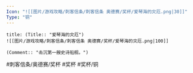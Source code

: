 ```yaml
---
Icon: "![[图片/游戏攻略/刺客信条/刺客信条 奥德赛/奖杯/爱琴海的灾厄.png|30]]"
Type: "铜"
---
```

```ad-common-bronze-trophy
title: (Title:: "爱琴海的灾厄")
![[图片/游戏攻略/刺客信条/刺客信条 奥德赛/奖杯/爱琴海的灾厄.png|100]]

(Comment:: "击沉第一艘史诗船舰。")
```

#刺客信条/奥德赛/奖杯 #奖杯 #奖杯/铜
